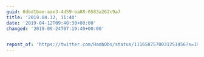 ```yaml
---
guid: 0dbd1bae-aae3-4d59-ba88-0583a262c9a7
title: '2019.04.12, 11:40'
date: '2019-04-12T09:40:30+00:00'
changed: '2019-09-24T07:19:40+00:00'


repost_of: 'https://twitter.com/HambObs/status/1116587570031251456?s=19'
---
```


